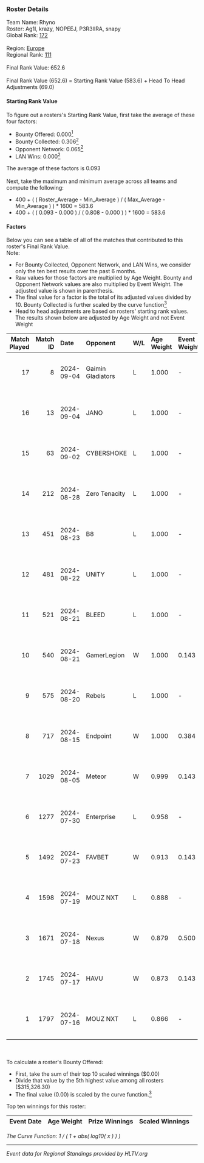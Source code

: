 ### Roster Details<br />
Team Name: Rhyno<br />
Roster: Ag1l, krazy, NOPEEJ, P3R3IIRA, snapy<br />
Global Rank: [172](../../standings_global_2024_09_04.md)<br />
<br />
Region: [Europe]( ../../standings_europe_2024_09_04.md)<br />
Regional Rank: [111]( ../../standings_europe_2024_09_04.md)<br />
<br />
Final Rank Value:  652.6<br />
<br />
Final Rank Value (652.6) = Starting Rank Value (583.6) + Head To Head Adjustments (69.0)<br />

#### Starting Rank Value<br />
To figure out a rosters's Starting Rank Value, first take the average of these four factors:<br />
- Bounty Offered: 0.000[<sup>1</sup>](#table2)
- Bounty Collected: 0.306[<sup>2</sup>](#table1)
- Opponent Network: 0.065[<sup>2</sup>](#table1)
- LAN Wins: 0.000[<sup>2</sup>](#table1)

The average of these factors is 0.093<br />
<br />
Next, take the maximum and minimum average across all teams and compute the following:<br />
- 400 + ( ( Roster_Average - Min_Average ) / ( Max_Average - Min_Average ) ) * 1600 = 583.6
- 400 + ( ( 0.093 - 0.000 ) / ( 0.808 - 0.000 ) ) * 1600 = 583.6


#### Factors<br />
Below you can see a table of all of the matches that contributed to this roster's Final Rank Value.<br />
Note:<br />

- For Bounty Collected, Opponent Network, and LAN Wins, we consider only the ten best results over the past 6 months.
- Raw values for those factors are multiplied by Age Weight. Bounty and Opponent Network values are also multiplied by Event Weight. The adjusted value is shown in parenthesis.
- The final value for a factor is the total of its adjusted values divided by 10. Bounty Collected is further scaled by the curve function[<sup>3</sup>](#curveFunction)
- Head to head adjustments are based on rosters' starting rank values. The results shown below are adjusted by Age Weight and not Event Weight
<span id="table1"></span><br />


| Match Played | Match ID | Date       | Opponent          | W/L | Age Weight | Event Weight | Bounty Collected | Opponent Network | LAN Wins  | H2H Adj. | Roster                               |
| -: | -: | :- | :- | :- | :- | :- | :- | :- | :- | -: | :- |
|           17 |        8 | 2024-09-04 | Gaimin Gladiators | L   | 1.000      | -            | -                | -                | -         |    -4.73 | Ag1l, krazy, NOPEEJ, P3R3IIRA, snapy |
|           16 |       13 | 2024-09-04 | JANO              | L   | 1.000      | -            | -                | -                | -         |   -16.66 | Ag1l, krazy, NOPEEJ, P3R3IIRA, snapy |
|           15 |       63 | 2024-09-02 | CYBERSHOKE        | L   | 1.000      | -            | -                | -                | -         |    -4.53 | Ag1l, krazy, NOPEEJ, P3R3IIRA, snapy |
|           14 |      212 | 2024-08-28 | Zero Tenacity     | L   | 1.000      | -            | -                | -                | -         |    -4.61 | Ag1l, krazy, NOPEEJ, P3R3IIRA, snapy |
|           13 |      451 | 2024-08-23 | B8                | L   | 1.000      | -            | -                | -                | -         |    -2.64 | Ag1l, DDias, krazy, snapy, TMKj      |
|           12 |      481 | 2024-08-22 | UNiTY             | L   | 1.000      | -            | -                | -                | -         |    -5.96 | Ag1l, DDias, krazy, snapy, TMKj      |
|           11 |      521 | 2024-08-21 | BLEED             | L   | 1.000      | -            | -                | -                | -         |    -7.02 | Ag1l, DDias, krazy, snapy, TMKj      |
|           10 |      540 | 2024-08-21 | GamerLegion       | W   | 1.000      | 0.143        | 0.163 (0.023)    | 0.523 (0.075)    | 0 (0.000) |    28.64 | Ag1l, DDias, krazy, snapy, TMKj      |
|            9 |      575 | 2024-08-20 | Rebels            | L   | 1.000      | -            | -                | -                | -         |    -5.83 | Ag1l, DDias, krazy, snapy, TMKj      |
|            8 |      717 | 2024-08-15 | Endpoint          | W   | 1.000      | 0.384        | 0.063 (0.024)    | 0.689 (0.265)    | 0 (0.000) |    27.02 | Ag1l, DDias, krazy, snapy, TMKj      |
|            7 |     1029 | 2024-08-05 | Meteor            | W   | 0.999      | 0.143        | 0.011 (0.002)    | 0.133 (0.019)    | 0 (0.000) |    19.85 | Ag1l, DDias, krazy, snapy, TMKj      |
|            6 |     1277 | 2024-07-30 | Enterprise        | L   | 0.958      | -            | -                | -                | -         |    -5.25 | Ag1l, DDias, krazy, snapy, TMKj      |
|            5 |     1492 | 2024-07-23 | FAVBET            | W   | 0.913      | 0.143        | 0.002 (0.000)    | 0.594 (0.077)    | 0 (0.000) |    22.18 | Ag1l, DDias, krazy, snapy, TMKj      |
|            4 |     1598 | 2024-07-19 | MOUZ NXT          | L   | 0.888      | -            | -                | -                | -         |    -2.53 | Ag1l, DDias, krazy, snapy, TMKj      |
|            3 |     1671 | 2024-07-18 | Nexus             | W   | 0.879      | 0.500        | 0.010 (0.004)    | 0.450 (0.198)    | 0 (0.000) |    18.95 | Ag1l, DDias, krazy, snapy, TMKj      |
|            2 |     1745 | 2024-07-17 | HAVU              | W   | 0.873      | 0.143        | 0.000 (0.000)    | 0.140 (0.017)    | 0 (0.000) |    14.23 | Ag1l, DDias, krazy, snapy, TMKj      |
|            1 |     1797 | 2024-07-16 | MOUZ NXT          | L   | 0.866      | -            | -                | -                | -         |    -2.11 | Ag1l, DDias, krazy, snapy, TMKj      |

<br />
<span id="table2"></span><br />
To calculate a roster's Bounty Offered:<br />

- First, take the sum of their top 10 scaled winnings ($0.00)
- Divide that value by the 5th highest value among all rosters ($315,326.30)
- The final value (0.00) is scaled by the curve function.[<sup>3</sup>](#curveFunction)

Top ten winnings for this roster:<br />

| Event Date | Age Weight | Prize Winnings | Scaled Winnings |
| :- | -: | :- | :- |


<span id="curveFunction"></span>_The Curve Function: 1 / ( 1 + abs( log10( x ) ) )_<br />

---
_Event data for Regional Standings provided by HLTV.org_<br />

